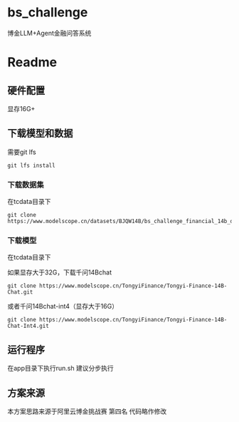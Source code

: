 # bs_challenge
博金LLM+Agent金融问答系统

# Readme

## 硬件配置

显存16G+

## 下载模型和数据

需要git lfs
```shell
git lfs install
```

### 下载数据集
在tcdata目录下

```shell
git clone https://www.modelscope.cn/datasets/BJQW14B/bs_challenge_financial_14b_dataset.git
```

### 下载模型
在tcdata目录下


如果显存大于32G，下载千问14Bchat

```shell
git clone https://www.modelscope.cn/TongyiFinance/Tongyi-Finance-14B-Chat.git
```

或者千问14Bchat-int4（显存大于16G）

```shell
git clone https://www.modelscope.cn/TongyiFinance/Tongyi-Finance-14B-Chat-Int4.git
```


## 运行程序
在app目录下执行run.sh
建议分步执行

## 方案来源

本方案思路来源于阿里云博金挑战赛 第四名
代码略作修改

